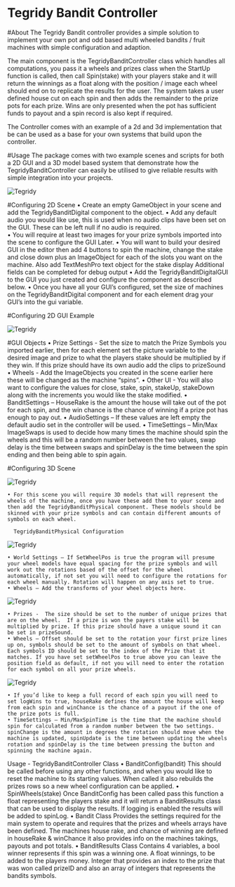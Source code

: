 # Tegridy Bandit Controller
#About
The Tegridy Bandit controller provides a simple solution to implement your own pot and odd based multi wheeled bandits / fruit machines with simple configuration and adaption. 

The main component is the TegridyBanditController class which handles all computations, you pass it a wheels and prizes class when the StartUp function is called, then call Spin(stake) with your players stake and it will return the winnings as a float along with the position / image each wheel should end on to replicate the results for the user. The system takes a user defined house cut on each spin and then adds the remainder to the prize pots for each prize. Wins are only presented when the pot has sufficient funds to payout and a spin record is also kept if required. 

The Controller comes with an example of a 2d and 3d implementation that be can be used as a base for your own systems that build upon the controller.

#Usage
The package comes with two example scenes and scripts for both a 2D GUI and a 3D model based system that demonstrate how the TegridyBanditController can easily be utilised to give reliable results with simple integration into your projects.

![Tegridy](./1.png)

#Configuring 2D Scene
    • Create an empty GameObject in your scene and add the TegridyBanditDigital component to the object.
    • Add any default audio you would like use, this is used when no audio clips have been set on the GUI. These can be left null if no audio is required.  
    • You will require at least two images for your prize symbols imported into the scene to configure the GUI Later.
    • You will want to build your desired GUI in the editor then add 4 buttons to spin the machine, change the stake and close down plus an ImageObject for each of the slots you want on the machine. Also add TextMeshPro text object for the stake display Additional fields can be completed for debug output
    • Add the TegridyBanditDigitalGUI to the GUI you just created and configure the component as described below.
    • Once you have all your GUI’s configured, set the size of machines on the TegridyBanditDigital component and for each element drag your GUI’s into the gui variable.

#Configuring 2D GUI Example

![Tegridy](./2.png)

#GUI Objects
    • Prize Settings - Set the size to match the Prize Symbols you imported earlier, then for each element set the picture variable to the desired image and  prize to what the players stake should be multiplied by if they win. If this prize should have its own audio add the clips to prizeSound
    • Wheels - Add the ImageObjects you created in the scene earlier here these will be changed as the machine “spins”. 
    • Other UI - You will also want to configure the values for close, stake, spin, stakeUp, stakeDown along with the increments you would like the stake modified.
    • BanditSettings – HouseRake is the amount the house will take out of the pot for each spin, and the win chance is the chance of winning if a prize pot has enough to pay out.
    • AudioSettings – If these values are left empty the default audio set in the controller will be used.
    • TimeSettings – Min/Max ImageSwaps is used to decide how many times the machine should spin the wheels and this will be a random number between the two values, swap delay is the time between swaps and spinDelay is the time between the spin ending and then being able to spin again.
      
#Configuring 3D Scene


![Tegridy](./3.png)

    • For this scene you will require 3D models that will represent the wheels of the machine, once you have these add them to your scene and then add the TegridyBanditPhysical component. These models should be skinned with your prize symbols and can contain different amounts of symbols on each wheel.
      
      TegridyBanditPhysical Configuration

![Tegridy](./4.png)

    • World Settings – If SetWheelPos is true the program will presume your wheel models have equal spacing for the prize symbols and will work out the rotations based of the offset for the wheel automatically, if not set you will need to configure the rotations for each wheel manually. Rotation will happen on any axis set to true.
    • Wheels – Add the transforms of your wheel objects here.

![Tegridy](./5.png)


    • Prizes -  The size should be set to the number of unique prizes that are on the wheel.  If a prize is won the payers stake will be multiplied by prize. If this prize should have a unique sound it can be set in prizeSound.
    • Wheels – Offset should be set to the rotation your first prize lines up on, symbols should be set to the amount of symbols on that wheel. Each symbols ID should be set to the index of the Prize that it matches. If you have set setWheelPos to true above you can leave the position field as default, if not you will need to enter the rotation for each symbol on all your prize wheels.


![Tegridy](./6.png)

    • If you’d like to keep a full record of each spin you will need to set logWins to true, houseRake defines the amount the house will keep from each spin and winChance is the chance of a payout if the one of the prize pots is full.
    • TimeSettings – Min/MaxSpinTime is the time that the machine should spin for calculated from a random number between the two settings. spinChange is the amount in degrees the rotation should move when the machine is updated, spinUpdate is the time between updating the wheels rotation and spinDelay is the time between pressing the button and spinning the machine again.

Usage - TegridyBanditController Class
    • BanditConfig(bandit)
      This should be called before using any other functions, and when you would like to reset the machine to its starting values. When called it also rebuilds the prizes rows so a new wheel configuration can be applied. 
    • SpinWheels(stake)
      Once BanditConfig has been called pass this function a float representing the players stake and it will return a BanditResults class that can be used to display the results. If logging is enabled the results will be added to spinLog.
    • Bandit Class
      Provides the settings required for the main system to operate and requires that the prizes and wheels arrays have been defined. The machines house rake, and chance of winning are defined in houseRake & winChance it also provides info on the machines takings, payouts and pot totals.
    • BanditResults Class
      Contains 4 variables, a bool winner represents if this spin was a winning one. A float winnings, to be added to the players money. Integer that provides an index to the prize that was won called prizeID and also an array of integers that represents the bandits symbols.